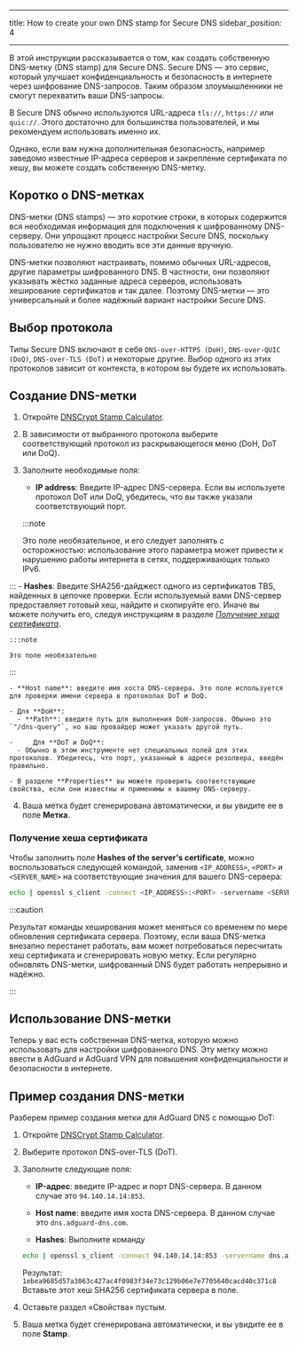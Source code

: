 - - -
title: How to create your own DNS stamp for Secure DNS sidebar_position: 4
- - -

В этой инструкции рассказывается о том, как создать собственную DNS-метку (DNS stamp) для Secure DNS. Secure DNS — это сервис, который улучшает конфиденциальность и безопасность в интернете через шифрование DNS-запросов. Таким образом злоумышленники не смогут перехватить ваши DNS-запросы.

В Secure DNS обычно используются URL-адреса `tls://`, `https://` или `quic://`. Этого достаточно для большинства пользователей, и мы рекомендуем использовать именно их.

Однако, если вам нужна дополнительная безопасность, например заведомо известные IP-адреса серверов и закрепление сертификата по хешу, вы можете создать собственную DNS-метку.

## Коротко о DNS-метках

DNS-метки (DNS stamps) — это короткие строки, в которых содержится вся необходимая информация для подключения к шифрованному DNS-серверу. Они упрощают процесс настройки Secure DNS, поскольку пользователю не нужно вводить все эти данные вручную.

DNS-метки позволяют настраивать, помимо обычных URL-адресов, другие параметры шифрованного DNS. В частности, они позволяют указывать жёстко заданные адреса серверов, использовать хеширование сертификатов и так далее. Поэтому DNS-метки — это универсальный и более надёжный вариант настройки Secure DNS.

## Выбор протокола

Типы Secure DNS включают в себя `DNS-over-HTTPS (DoH)`, `DNS-over-QUIC (DoQ)`, `DNS-over-TLS (DoT)` и некоторые другие. Выбор одного из этих протоколов зависит от контекста, в котором вы будете их использовать.

## Создание DNS-метки

1. Откройте [DNSCrypt Stamp Calculator](https://dnscrypt.info/stamps/).

2. В зависимости от выбранного протокола выберите соответствующий протокол из раскрывающегося меню (DoH, DoT или DoQ).

3. Заполните необходимые поля:
    - **IP address**: Введите IP-адрес DNS-сервера. Если вы используете протокол DoT или DoQ, убедитесь, что вы также указали соответствующий порт.

    :::note

    Это поле необязательное, и его следует заполнять с осторожностью: использование этого параметра может привести к нарушению работы интернета в сетях, поддерживающих только IPv6.


:::
    - **Hashes**: Введите SHA256-дайджест одного из сертификатов TBS, найденных в цепочке проверки. Если используемый вами DNS-сервер предоставляет готовый хеш, найдите и скопируйте его. Иначе вы можете получить его, следуя инструкциям в разделе [*Получение хеша сертификата*](#obtaining-the-certificate-hash).

    :::note

    Это поле необязательно


:::

    - **Host name**: введите имя хоста DNS-сервера. Это поле используется для проверки имени сервера в протоколах DoT и DoQ.

    - Для **DoH**:
      - **Path**: введите путь для выполнения DoH-запросов. Обычно это `"/dns-query"`, но ваш провайдер может указать другой путь.

    -     Для **DoT и DoQ**:
      - Обычно в этом инструменте нет специальных полей для этих протоколов. Убедитесь, что порт, указанный в адресе резолвера, введён правильно.

    - В разделе **Properties** вы можете проверить соответствующие свойства, если они известны и применимы к вашему DNS-серверу.

4. Ваша метка будет сгенерирована автоматически, и вы увидите ее в поле **Метка**.

### Получение хеша сертификата

Чтобы заполнить поле **Hashes of the server's certificate**, можно воспользоваться следующей командой, заменив `<IP_ADDRESS>`, `<PORT>` и `<SERVER_NAME>` на соответствующие значения для вашего DNS-сервера:

```bash
echo | openssl s_client -connect <IP_ADDRESS>:<PORT> -servername <SERVER_NAME> 2>/dev/null | openssl x509 -outform der | openssl asn1parse -inform der -strparse 4 -noout -out - | openssl dgst -sha256
```

:::caution

Результат команды хеширования может меняться со временем по мере обновления сертификата сервера. Поэтому, если ваша DNS-метка внезапно перестанет работать, вам может потребоваться пересчитать хеш сертификата и сгенерировать новую метку. Если регулярно обновлять DNS-метки, шифрованный DNS будет работать непрерывно и надёжно.

:::

## Использование DNS-метки

Теперь у вас есть собственная DNS-метка, которую можно использовать для настройки шифрованного DNS. Эту метку можно ввести в AdGuard и AdGuard VPN для повышения конфиденциальности и безопасности в интернете.

## Пример создания DNS-метки

Разберем пример создания метки для AdGuard DNS с помощью DoT:

1. Откройте [DNSCrypt Stamp Calculator](https://dnscrypt.info/stamps/).

2. Выберите протокол DNS-over-TLS (DoT).

3. Заполните следующие поля:

    - **IP-адрес**: введите IP-адрес и порт DNS-сервера. В данном случае это `94.140.14.14:853`.

    - **Host name**: введите имя хоста DNS-сервера. В данном случае это `dns.adguard-dns.com`.

    - **Hashes**: Выполните команду

    ```bash
    echo | openssl s_client -connect 94.140.14.14:853 -servername dns.adguard-dns.com 2>/dev/null | openssl x509 -outform der | openssl asn1parse -inform der -strparse 4 -noout -out - | openssl dgst -sha256
    ```

    Результат: `1ebea9685d57a3063c427ac4f0983f34e73c129b06e7e7705640cacd40c371c8` Вставьте этот хеш SHA256 сертификата сервера в поле.

4. Оставьте раздел «Свойства» пустым.

5. Ваша метка будет сгенерирована автоматически, и вы увидите ее в поле **Stamp**.
